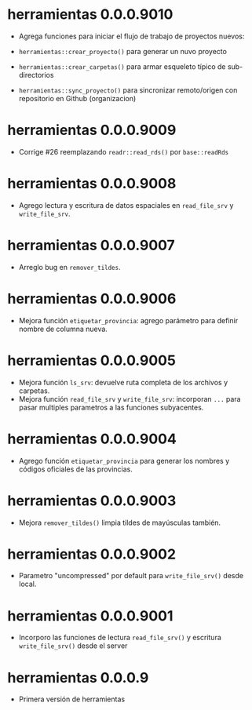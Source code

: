 # herramientas 0.0.0.9010

* Agrega funciones para iniciar el flujo de trabajo de proyectos nuevos:

- `herramientas::crear_proyecto()` para generar un nuvo proyecto

- `herramientas::crear_carpetas()` para armar esqueleto típico de sub-directorios

- `herramientas::sync_proyecto()` para sincronizar remoto/origen con repositorio en Github (organizacion)

# herramientas 0.0.0.9009

* Corrige #26 reemplazando `readr::read_rds()` por `base::readRds`

# herramientas 0.0.0.9008

* Agrego lectura y escritura de datos espaciales en `read_file_srv` y `write_file_srv`.

# herramientas 0.0.0.9007

* Arreglo bug en `remover_tildes`.

# herramientas 0.0.0.9006

* Mejora función `etiquetar_provincia`: agrego parámetro para definir nombre de columna nueva.

# herramientas 0.0.0.9005

* Mejora función `ls_srv`: devuelve ruta completa de los archivos y carpetas.
* Mejora función `read_file_srv` y `write_file_srv`: incorporan `...` para pasar multiples parametros a las funciones subyacentes.

# herramientas 0.0.0.9004

* Agrego función `etiquetar_provincia` para generar los nombres y códigos oficiales de las provincias.

# herramientas 0.0.0.9003

* Mejora `remover_tildes()` limpia tildes de mayúsculas también.

# herramientas 0.0.0.9002

* Parametro "uncompressed" por default para `write_file_srv()` desde local.

# herramientas 0.0.0.9001

* Incorporo las funciones de lectura `read_file_srv()` y escritura `write_file_srv()` desde el server

# herramientas 0.0.0.9

* Primera versión de herramientas


